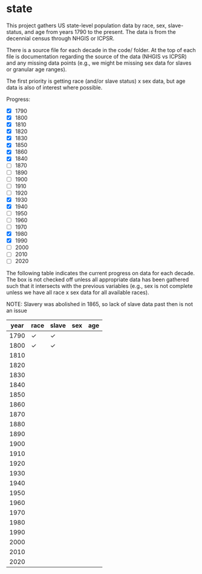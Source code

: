 # state
This project gathers US state-level population data by race, sex, slave-status, 
and age from years 1790 to the present. The data is from the decennial 
census through NHGIS or ICPSR.

There is a source file for each decade in the code/ folder. At the top of each
file is documentation regarding the source of the data (NHGIS vs ICPSR) and any
missing data points (e.g., we might be missing sex data for slaves or granular
age ranges).

The first priority is getting race (and/or slave status) x sex data, but age
data is also of interest where possible.

Progress:
- [x] 1790
- [x] 1800
- [x] 1810
- [x] 1820
- [x] 1830
- [x] 1850
- [x] 1860
- [x] 1840
- [ ] 1870
- [ ] 1890
- [ ] 1900
- [ ] 1910
- [ ] 1920
- [x] 1930
- [x] 1940
- [ ] 1950
- [ ] 1960
- [ ] 1970
- [x] 1980
- [x] 1990
- [ ] 2000
- [ ] 2010
- [ ] 2020

The following table indicates the current progress on data for each
decade. The box is not checked off unless all appropriate data has been 
gathered such that it intersects with the previous variables (e.g., sex is 
not complete unless we have all race x sex data for all available races).

NOTE: Slavery was abolished in 1865, so lack of slave data past then is not 
an issue

| year | race     | slave    | sex      | age      |
|------|----------|----------|----------|----------|
| 1790 | &check;  | &check;  |          |          |
| 1800 | &check;  | &check;  |          |          |
| 1810 |          |          |          |          |
| 1820 |          |          |          |          |
| 1830 |          |          |          |          |
| 1840 |          |          |          |          |
| 1850 |          |          |          |          |
| 1860 |          |          |          |          |
| 1870 |          |          |          |          |
| 1880 |          |          |          |          |
| 1890 |          |          |          |          |
| 1900 |          |          |          |          |
| 1910 |          |          |          |          |
| 1920 |          |          |          |          |
| 1930 |          |          |          |          |
| 1940 |          |          |          |          |
| 1950 |          |          |          |          |
| 1960 |          |          |          |          |
| 1970 |          |          |          |          |
| 1980 |          |          |          |          |
| 1990 |          |          |          |          |
| 2000 |          |          |          |          |
| 2010 |          |          |          |          |
| 2020 |          |          |          |          |